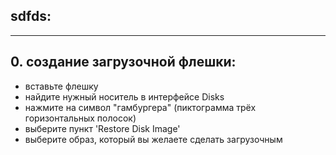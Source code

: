 

## sdfds:
----------------

## 0. создание загрузочной флешки:
* вставьте флешку
* найдите нужный носитель в интерфейсе Disks
* нажмите на символ "гамбургера" (пиктограмма трёх горизонтальных полосок)
* выберите пункт 'Restore Disk Image'
* выберите образ, который вы желаете сделать загрузочным
